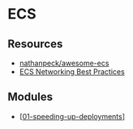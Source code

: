 # ECS

Resources
---

- [
    nathanpeck/awesome-ecs][1]
- [ECS Networking Best Practices][2]

<!-- Links -->
[1]: https://github.com/nathanpeck/awesome-ecs
[2]: https://docs.aws.amazon.com/AmazonECS/latest/bestpracticesguide/networking-outbound.html
[3]: https://nathanpeck.com/speeding-up-amazon-ecs-container-deployments/

Modules
---

- [[01-speeding-up-deployments]]

[//begin]: # "Autogenerated link references for markdown compatibility"
[01-speeding-up-deployments]: 01-speeding-up-deployments.md "Speeding Up Deployments"
[//end]: # "Autogenerated link references"